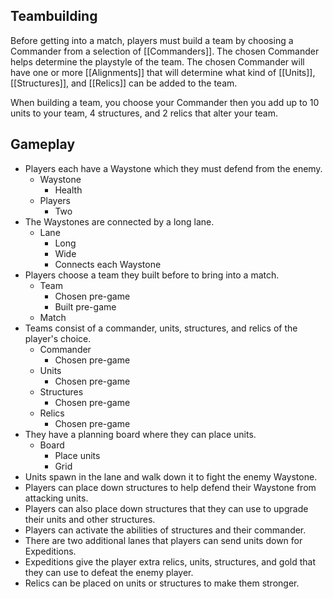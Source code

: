 ## Teambuilding
Before getting into a match, players must build a team by choosing a Commander from a selection of [[Commanders]]. The chosen Commander helps determine the playstyle of the team. The chosen Commander will have one or more [[Alignments]] that will determine what kind of [[Units]], [[Structures]], and [[Relics]] can be added to the team.

When building a team, you choose your Commander then you add up to 10 units to your team, 4 structures, and 2 relics that alter your team.
## Gameplay
- Players each have a Waystone which they must defend from the enemy.
	- Waystone
		- Health
	- Players
		- Two
- The Waystones are connected by a long lane. 
	- Lane
		- Long
		- Wide
		- Connects each Waystone
- Players choose a team they built before to bring into a match.
	- Team
		- Chosen pre-game
		- Built pre-game
	- Match
- Teams consist of a commander, units, structures, and relics of the player's choice.
	- Commander
		- Chosen pre-game
	- Units
		- Chosen pre-game
	- Structures
		- Chosen pre-game
	- Relics
		- Chosen pre-game
- They have a planning board where they can place units. 
	- Board
		- Place units
		- Grid
- Units spawn in the lane and walk down it to fight the enemy Waystone.
- Players can place down structures to help defend their Waystone from attacking units.
- Players can also place down structures that they can use to upgrade their units and other structures.
- Players can activate the abilities of structures and their commander.
- There are two additional lanes that players can send units down for Expeditions.
- Expeditions give the player extra relics, units, structures, and gold that they can use to defeat the enemy player.
- Relics can be placed on units or structures to make them stronger.